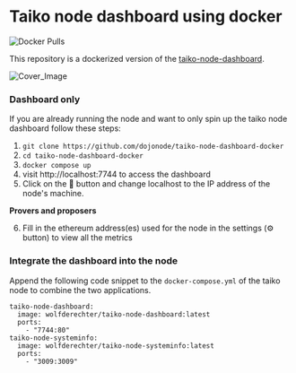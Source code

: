 # Taiko node dashboard using docker
![Docker Pulls](https://img.shields.io/docker/pulls/wolfderechter/taiko-node-dashboard)

This repository is a dockerized version of the [taiko-node-dashboard](https://github.com/dojonode/taiko-node-dashboard).

![Cover_Image](https://github.com/dojonode/taiko-node-dashboard/assets/60930264/8a18073f-848c-421f-9e81-4aae5482737e)

### Dashboard only

If you are already running the node and want to only spin up the taiko node dashboard follow these steps:

1. `git clone https://github.com/dojonode/taiko-node-dashboard-docker`
2. `cd taiko-node-dashboard-docker`
3. `docker compose up`
4. visit http://localhost:7744 to access the dashboard
5. Click on the 📡 button and change localhost to the IP address of the node's machine.

**Provers and proposers**

6. Fill in the ethereum address(es) used for the node in the settings (⚙️ button) to view all the metrics

### Integrate the dashboard into the node

Append the following code snippet to the `docker-compose.yml` of the taiko node to combine the two applications.

   ```docker-compose
  taiko-node-dashboard:
     image: wolfderechter/taiko-node-dashboard:latest
     ports:
       - "7744:80"
  taiko-node-systeminfo:
     image: wolfderechter/taiko-node-systeminfo:latest
     ports:
       - "3009:3009"
   ```

